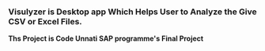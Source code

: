 ### Visulyzer is Desktop app Which Helps User to Analyze the Give CSV or Excel Files.
__Ths Project is Code Unnati SAP programme's Final Project__
